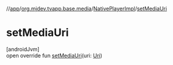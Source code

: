 //[app](../../../index.md)/[org.mjdev.tvapp.base.media](../index.md)/[NativePlayerImpl](index.md)/[setMediaUri](set-media-uri.md)

# setMediaUri

[androidJvm]\
open override fun [setMediaUri](set-media-uri.md)(uri: [Uri](https://developer.android.com/reference/kotlin/android/net/Uri.html))
